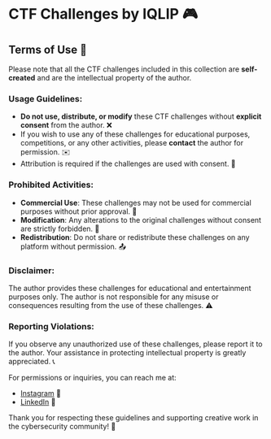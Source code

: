 # CTF Challenges by IQLIP 🎮

## Terms of Use 📜

Please note that all the CTF challenges included in this collection are **self-created** and are the intellectual property of the author. 

### Usage Guidelines:
- **Do not use, distribute, or modify** these CTF challenges without **explicit consent** from the author. ❌
- If you wish to use any of these challenges for educational purposes, competitions, or any other activities, please **contact** the author for permission. ✉️
- Attribution is required if the challenges are used with consent. 🙏

### Prohibited Activities:
- **Commercial Use**: These challenges may not be used for commercial purposes without prior approval. 💼
- **Modification**: Any alterations to the original challenges without consent are strictly forbidden. 🔧
- **Redistribution**: Do not share or redistribute these challenges on any platform without permission. 📤

### Disclaimer:
The author provides these challenges for educational and entertainment purposes only. The author is not responsible for any misuse or consequences resulting from the use of these challenges. ⚠️

### Reporting Violations:
If you observe any unauthorized use of these challenges, please report it to the author. Your assistance in protecting intellectual property is greatly appreciated. 📞

For permissions or inquiries, you can reach me at:

- [Instagram](https://www.instagram.com/iqlip7/) 📸
- [LinkedIn](https://www.linkedin.com/in/iqlip/) 💼

Thank you for respecting these guidelines and supporting creative work in the cybersecurity community! 🎉
